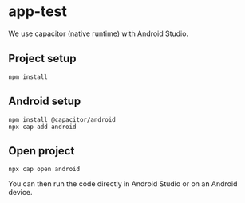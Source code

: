 # app-test

We use capacitor (native runtime) with Android Studio.

## Project setup
```
npm install
```

## Android setup
```
npm install @capacitor/android
npx cap add android
```

## Open project
```
npx cap open android
```

You can then run the code directly in Android Studio or on an Android device.
